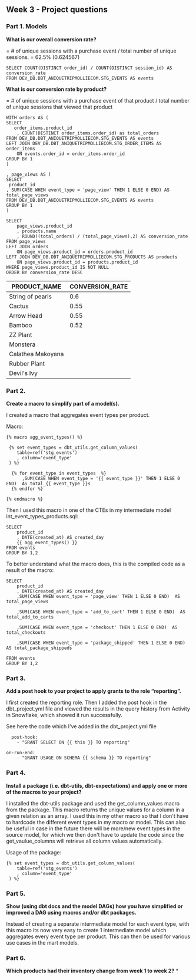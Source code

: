 ## Week 3 - Project questions

### Part 1. Models
**What is our overall conversion rate?**

= # of unique sessions with a purchase event / total number of unique sessions.
= 62.5% (0.624567)

```
SELECT COUNT(DISTINCT order_id) / COUNT(DISTINCT session_id) AS conversion_rate
FROM DEV_DB.DBT_ANIQUETRIPMOLLIECOM.STG_EVENTS AS events

```
**What is our conversion rate by product?**

=  # of unique sessions with a purchase event of that product / total number of unique sessions that viewed that product

```
WITH orders AS (
SELECT 
   order_items.product_id
    , COUNT(DISTINCT order_items.order_id) as total_orders
FROM DEV_DB.DBT_ANIQUETRIPMOLLIECOM.STG_EVENTS AS events
LEFT JOIN DEV_DB.DBT_ANIQUETRIPMOLLIECOM.STG_ORDER_ITEMS AS order_items
    ON events.order_id = order_items.order_id
GROUP BY 1
)

, page_views AS (
SELECT 
 product_id
, SUM(CASE WHEN event_type = 'page_view' THEN 1 ELSE 0 END) AS total_page_views
FROM DEV_DB.DBT_ANIQUETRIPMOLLIECOM.STG_EVENTS AS events
GROUP BY 1
)

SELECT 
    page_views.product_id
    , products.name
    , ROUND((total_orders) / (total_page_views),2) AS conversion_rate 
FROM page_views
LEFT JOIN orders 
    ON page_views.product_id = orders.product_id 
LEFT JOIN DEV_DB.DBT_ANIQUETRIPMOLLIECOM.STG_PRODUCTS AS products
    ON page_views.product_id = products.product_id
WHERE page_views.product_id IS NOT NULL
ORDER BY conversion_rate DESC
```

| PRODUCT_NAME | CONVERSION_RATE
| --- | ---|
|String of pearls| 0.6
|Cactus|  0.55
|Arrow Head| 0.55
|Bamboo| 0.52
|ZZ Plant| 
|Monstera| 
|Calathea Makoyana| 
|Rubber Plant| 
|Devil's Ivy| 


### Part 2. 

**Create a macro to simplify part of a model(s).**

I created a macro that aggregates event types per product. 

Macro:
```
{% macro agg_event_types() %} 

 {% set event_types = dbt_utils.get_column_values(
    table=ref('stg_events')
    , column='event_type'
 ) %}

  {% for event_type in event_types  %}
      ,SUM(CASE WHEN event_type = '{{ event_type }}' THEN 1 ELSE 0 END)  AS total_{{ event_type }}s
  {% endfor %}

{% endmacro %} 

```

Then I used this macro in one of the CTEs in my intermediate model int_event_types_products.sql:
```
SELECT
    product_id
    , DATE(created_at) AS created_day
    {{ agg_event_types() }}
FROM events
GROUP BY 1,2
```

To better understand what the macro does, this is the compiled code as a result of the macro:
```
SELECT
    product_id
    , DATE(created_at) AS created_day
    ,SUM(CASE WHEN event_type = 'page_view' THEN 1 ELSE 0 END)  AS total_page_views

    ,SUM(CASE WHEN event_type = 'add_to_cart' THEN 1 ELSE 0 END)  AS total_add_to_carts
  
    ,SUM(CASE WHEN event_type = 'checkout' THEN 1 ELSE 0 END)  AS total_checkouts
  
    ,SUM(CASE WHEN event_type = 'package_shipped' THEN 1 ELSE 0 END)  AS total_package_shippeds
  
FROM events
GROUP BY 1,2
```


### Part 3.
**Add a post hook to your project to apply grants to the role “reporting”.**

I first created the reporting role. Then I added the post hook in the dbt_project.yml file and viewed the results in the query history from Activity in Snowflake, which showed it run successfully.

See here the code which I've added in the dbt_project.yml file
```
  post-hook:
    - "GRANT SELECT ON {{ this }} TO reporting"

on-run-end:
    - "GRANT USAGE ON SCHEMA {{ schema }} TO reporting"
```

### Part 4. 
**Install a package (i.e. dbt-utils, dbt-expectations) and apply one or more of the macros to your project?**

I installed the dbt-utils package and used the get_column_values macro from the package. This macro returns the unique values for a column in a given relation as an array. I used this in my other macro so that I don't have to hardcode the different event types in my macro or model. This can also be useful in case in the future there will be more/new event types in the source model, for which we then don't have to update the code since the get_vaulue_columns will retrieve all column values automatically.

Usage of the package:
```
{% set event_types = dbt_utils.get_column_values(
    table=ref('stg_events')
    , column='event_type'
 ) %}
```

### Part 5. 
**Show (using dbt docs and the model DAGs) how you have simplified or improved a DAG using macros and/or dbt packages.**

Instead of creating a separate intermediate model for each event type, with this macro its now very easy to create 1 intermediate model which aggregates every event type per product. This can then be used for various use cases in the mart models.

### Part 6.
**Which products had their inventory change from week 1 to week 2?**
* 